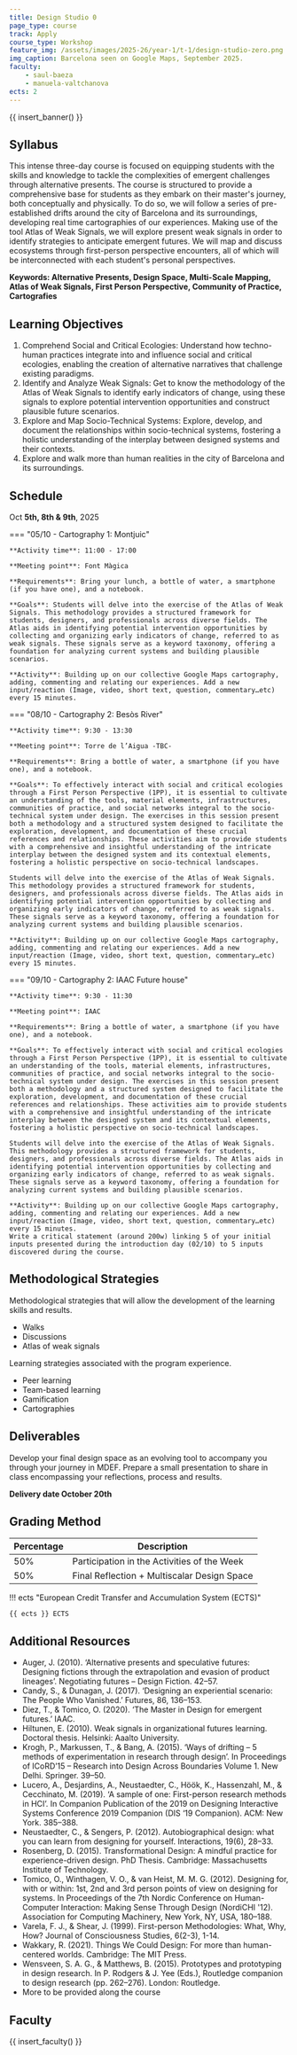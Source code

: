 ```yaml
---
title: Design Studio 0
page_type: course
track: Apply
course_type: Workshop
feature_img: /assets/images/2025-26/year-1/t-1/design-studio-zero.png
img_caption: Barcelona seen on Google Maps, September 2025.
faculty:
    - saul-baeza
    - manuela-valtchanova
ects: 2
---
```


{{ insert_banner() }}

## Syllabus

This intense three-day course is focused on equipping students with the skills and knowledge to tackle the complexities of emergent challenges through alternative presents. The course is structured to provide a comprehensive base for students as they embark on their master's journey, both conceptually and physically. To do so, we will follow a series of pre-established drifts around the city of Barcelona and its surroundings, developing real time cartographies of our experiences. Making use of the tool Atlas of Weak Signals, we will explore present weak signals in order to identify strategies to anticipate emergent futures. We will map and discuss ecosystems through first-person perspective encounters, all of which will be interconnected with each student's personal perspectives.

**Keywords: Alternative Presents, Design Space, Multi-Scale Mapping, Atlas of Weak Signals, First Person Perspective, Community of Practice, Cartografies**

## Learning Objectives

1. Comprehend Social and Critical Ecologies: Understand how techno-human practices integrate into and influence social and critical ecologies, enabling the creation of alternative narratives that challenge existing paradigms.
2. Identify and Analyze Weak Signals: Get to know the methodology of the Atlas of Weak Signals to identify early indicators of change, using these signals to explore potential intervention opportunities and construct plausible future scenarios.
3. Explore and Map Socio-Technical Systems: Explore, develop, and document the relationships within socio-technical systems, fostering a holistic understanding of the interplay between designed systems and their contexts.
4. Explore and walk more than human realities in the city of Barcelona and its surroundings.

## Schedule

Oct **5th, 8th & 9th**, 2025

=== "05/10 - Cartography 1: Montjuic"

    **Activity time**: 11:00 - 17:00
    
    **Meeting point**: Font Màgica
    
    **Requirements**: Bring your lunch, a bottle of water, a smartphone (if you have one), and a notebook.    
     
    **Goals**: Students will delve into the exercise of the Atlas of Weak Signals. This methodology provides a structured framework for students, designers, and professionals across diverse fields. The Atlas aids in identifying potential intervention opportunities by collecting and organizing early indicators of change, referred to as weak signals. These signals serve as a keyword taxonomy, offering a foundation for analyzing current systems and building plausible scenarios.

    **Activity**: Building up on our collective Google Maps cartography, adding, commenting and relating our experiences. Add a new input/reaction (Image, video, short text, question, commentary…etc) every 15 minutes.

=== "08/10 - Cartography 2: Besòs River"

    **Activity time**: 9:30 - 13:30
    
    **Meeting point**: Torre de l’Aigua -TBC-
    
    **Requirements**: Bring a bottle of water, a smartphone (if you have one), and a notebook.
     
    **Goals**: To effectively interact with social and critical ecologies through a First Person Perspective (1PP), it is essential to cultivate an understanding of the tools, material elements, infrastructures, communities of practice, and social networks integral to the socio-technical system under design. The exercises in this session present both a methodology and a structured system designed to facilitate the exploration, development, and documentation of these crucial references and relationships. These activities aim to provide students with a comprehensive and insightful understanding of the intricate interplay between the designed system and its contextual elements, fostering a holistic perspective on socio-technical landscapes.

    Students will delve into the exercise of the Atlas of Weak Signals. This methodology provides a structured framework for students, designers, and professionals across diverse fields. The Atlas aids in identifying potential intervention opportunities by collecting and organizing early indicators of change, referred to as weak signals. These signals serve as a keyword taxonomy, offering a foundation for analyzing current systems and building plausible scenarios.

    **Activity**: Building up on our collective Google Maps cartography, adding, commenting and relating our experiences. Add a new input/reaction (Image, video, short text, question, commentary…etc) every 15 minutes.
    

=== "09/10 - Cartography 2: IAAC Future house"

    **Activity time**: 9:30 - 11:30
    
    **Meeting point**: IAAC
    
    **Requirements**: Bring a bottle of water, a smartphone (if you have one), and a notebook.
     
    **Goals**: To effectively interact with social and critical ecologies through a First Person Perspective (1PP), it is essential to cultivate an understanding of the tools, material elements, infrastructures, communities of practice, and social networks integral to the socio-technical system under design. The exercises in this session present both a methodology and a structured system designed to facilitate the exploration, development, and documentation of these crucial references and relationships. These activities aim to provide students with a comprehensive and insightful understanding of the intricate interplay between the designed system and its contextual elements, fostering a holistic perspective on socio-technical landscapes.

    Students will delve into the exercise of the Atlas of Weak Signals. This methodology provides a structured framework for students, designers, and professionals across diverse fields. The Atlas aids in identifying potential intervention opportunities by collecting and organizing early indicators of change, referred to as weak signals. These signals serve as a keyword taxonomy, offering a foundation for analyzing current systems and building plausible scenarios.

    **Activity**: Building up on our collective Google Maps cartography, adding, commenting and relating our experiences. Add a new input/reaction (Image, video, short text, question, commentary…etc) every 15 minutes.
    Write a critical statement (around 200w) linking 5 of your initial inputs presented during the introduction day (02/10) to 5 inputs discovered during the course. 
    

## Methodological Strategies

Methodological strategies that will allow the development of the learning skills and results.

- Walks
- Discussions
- Atlas of weak signals

Learning strategies associated with the program experience.

- Peer learning
- Team-based learning
- Gamification
- Cartographies


## Deliverables

Develop your final design space as an evolving tool to accompany you through your journey in MDEF. Prepare a small presentation to share in class encompassing your reflections, process and results.

**Delivery date October 20th**


## Grading Method

| Percentage  | Description                                     |
| ----------- | ------------------------------------            |
| 50%         | Participation in the Activities of the Week          |
| 50%         | Final Reflection + Multiscalar Design Space                                 |

!!! ects "European Credit Transfer and Accumulation System (ECTS)"

    {{ ects }} ECTS

## Additional Resources

- Auger, J. (2010). ‘Alternative presents and speculative futures: Designing fictions through the extrapolation and evasion of product lineages’. Negotiating futures – Design Fiction. 42–57.
- Candy, S., & Dunagan, J. (2017). ‘Designing an experiential scenario: The People Who Vanished.’ Futures, 86, 136–153.
- Diez, T., & Tomico, O. (2020). ‘The Master in Design for emergent futures.’ IAAC.
- Hiltunen, E. (2010). Weak signals in organizational futures learning. Doctoral thesis. Helsinki: Aaalto University.
- Krogh, P., Markussen, T., & Bang, A. (2015). ‘Ways of drifting – 5 methods of experimentation in research through design’. In Proceedings of ICoRD’15 – Research into Design Across Boundaries Volume 1. New Delhi. Springer. 39–50.
- Lucero, A., Desjardins, A., Neustaedter, C., Höök, K., Hassenzahl, M., & Cecchinato, M. (2019). ‘A sample of one: First-person research methods in HCI’. In Companion Publication of the 2019 on Designing Interactive Systems Conference 2019 Companion (DIS ‘19 Companion). ACM: New York. 385–388.
- Neustaedter, C., & Sengers, P. (2012). Autobiographical design: what you can learn from designing for yourself. Interactions, 19(6), 28–33.
- Rosenberg, D. (2015). Transformational Design: A mindful practice for experience-driven design. PhD Thesis. Cambridge: Massachusetts Institute of Technology.
- Tomico, O., Winthagen, V. O., & van Heist, M. M. G. (2012). Designing for, with or within: 1st, 2nd and 3rd person points of view on designing for systems. In Proceedings of the 7th Nordic Conference on Human-Computer Interaction: Making Sense Through Design (NordiCHI '12). Association for Computing Machinery, New York, NY, USA, 180–188.
- Varela, F. J., & Shear, J. (1999). First-person Methodologies: What, Why, How? Journal of Consciousness Studies, 6(2-3), 1-14.
- Wakkary, R. (2021). Things We Could Design: For more than human-centered worlds. Cambridge: The MIT Press.
- Wensveen, S. A. G., & Matthews, B. (2015). Prototypes and prototyping in design research. In P. Rodgers & J. Yee (Eds.), Routledge companion to design research (pp. 262–276). London: Routledge.
- More to be provided along the course


## Faculty

{{ insert_faculty() }}
